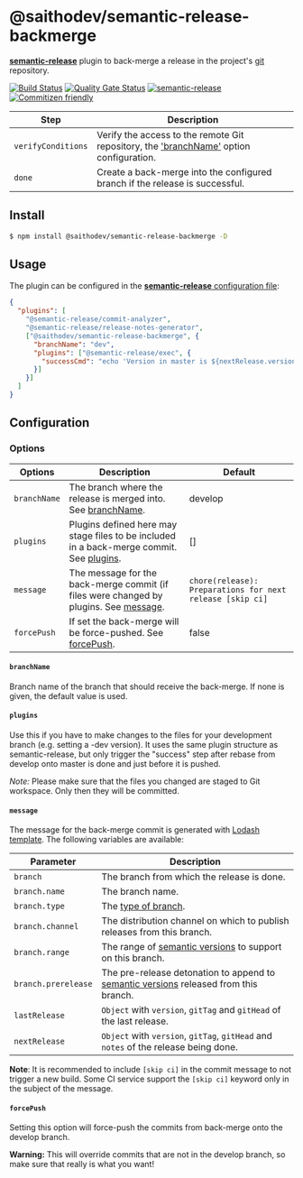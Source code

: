 # @saithodev/semantic-release-backmerge

[**semantic-release**](https://github.com/semantic-release/semantic-release) plugin to back-merge a release in the project's [git](https://git-scm.com/) repository.

[![Build Status](https://travis-ci.com/saitho/semantic-release-backmerge.svg?branch=master)](https://travis-ci.com/saitho/semantic-release-backmerge)
[![Quality Gate Status](https://sonarcloud.io/api/project_badges/measure?project=semantic-release-backmerge&metric=alert_status)](https://sonarcloud.io/dashboard?id=semantic-release-backmerge)
[![semantic-release](https://img.shields.io/badge/%20%20%F0%9F%93%A6%F0%9F%9A%80-semantic--release-e10079.svg)](https://github.com/semantic-release/semantic-release)
[![Commitizen friendly](https://img.shields.io/badge/commitizen-friendly-brightgreen.svg)](http://commitizen.github.io/cz-cli/)

| Step               | Description                                                                                                                        |
|--------------------|------------------------------------------------------------------------------------------------------------------------------------|
| `verifyConditions` | Verify the access to the remote Git repository, the ['branchName'](#branchName) option configuration. |
| `done`             | Create a back-merge into the configured branch if the release is successful.                                                                       |

## Install

```bash
$ npm install @saithodev/semantic-release-backmerge -D
```

## Usage

The plugin can be configured in the [**semantic-release** configuration file](https://github.com/semantic-release/semantic-release/blob/master/docs/usage/configuration.md#configuration):

```json
{
  "plugins": [
    "@semantic-release/commit-analyzer",
    "@semantic-release/release-notes-generator",
    ["@saithodev/semantic-release-backmerge", {
      "branchName": "dev",
      "plugins": ["@semantic-release/exec", {
        "successCmd": "echo 'Version in master is ${nextRelease.version}' > test.txt && git add test.txt"
      }]
    }]
  ]
}
```

## Configuration

### Options

| Options   | Description                                                                     | Default   |
|-----------|---------------------------------------------------------------------------------|-----------|
| `branchName` | The branch where the release is merged into. See [branchName](#branchName).  | develop   |
| `plugins` | Plugins defined here may stage files to be included in a back-merge commit. See [plugins](#plugins).   |  []  |
| `message` | The message for the back-merge commit (if files were changed by plugins. See [message](#message).   | `chore(release): Preparations for next release [skip ci]`     |
| `forcePush` | If set the back-merge will be force-pushed. See [forcePush](#forcePush).   | false |

#### `branchName`

Branch name of the branch that should receive the back-merge. If none is given, the default value is used.

#### `plugins`

Use this if you have to make changes to the files for your development branch (e.g. setting a -dev version).
It uses the same plugin structure as semantic-release, but only trigger the "success" step after rebase from develop onto master is done and just before it is pushed.

*Note:* Please make sure that the files you changed are staged to Git workspace. Only then they will be committed.

#### `message`

The message for the back-merge commit is generated with [Lodash template](https://lodash.com/docs#template). The following variables are available:

| Parameter           | Description                                                                                                                             |
|---------------------|-----------------------------------------------------------------------------------------------------------------------------------------|
| `branch`            | The branch from which the release is done.                                                                                              |
| `branch.name`       | The branch name.                                                                                                                        |
| `branch.type`       | The [type of branch](https://github.com/semantic-release/semantic-release/blob/beta/docs/usage/workflow-configuration.md#branch-types). |
| `branch.channel`    | The distribution channel on which to publish releases from this branch.                                                                 |
| `branch.range`      | The range of [semantic versions](https://semver.org) to support on this branch.                                                         |
| `branch.prerelease` | The pre-release detonation to append to [semantic versions](https://semver.org) released from this branch.                              |
| `lastRelease`       | `Object` with `version`, `gitTag` and `gitHead` of the last release.                                                                    |
| `nextRelease`       | `Object` with `version`, `gitTag`, `gitHead` and `notes` of the release being done.                                                     |

**Note**: It is recommended to include `[skip ci]` in the commit message to not trigger a new build. Some CI service support the `[skip ci]` keyword only in the subject of the message.

#### `forcePush`

Setting this option will force-push the commits from back-merge onto the develop branch.

**Warning:** This will override commits that are not in the develop branch, so make sure that really is what you want!